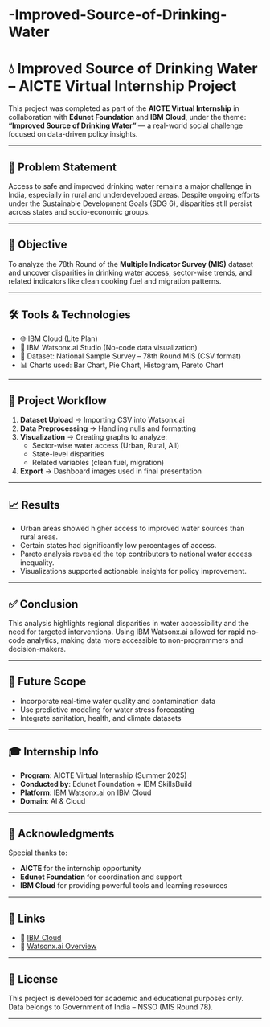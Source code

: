 # -Improved-Source-of-Drinking-Water

# 💧 Improved Source of Drinking Water – AICTE Virtual Internship Project

This project was completed as part of the **AICTE Virtual Internship** in collaboration with **Edunet Foundation** and **IBM Cloud**, under the theme:  
**“Improved Source of Drinking Water”** — a real-world social challenge focused on data-driven policy insights.

---

## 📌 Problem Statement

Access to safe and improved drinking water remains a major challenge in India, especially in rural and underdeveloped areas. Despite ongoing efforts under the Sustainable Development Goals (SDG 6), disparities still persist across states and socio-economic groups.

---

## 🎯 Objective

To analyze the 78th Round of the **Multiple Indicator Survey (MIS)** dataset and uncover disparities in drinking water access, sector-wise trends, and related indicators like clean cooking fuel and migration patterns.

---

## 🛠️ Tools & Technologies

- 🌐 IBM Cloud (Lite Plan)
- 🔎 IBM Watsonx.ai Studio (No-code data visualization)
- 📁 Dataset: National Sample Survey – 78th Round MIS (CSV format)
- 📊 Charts used: Bar Chart, Pie Chart, Histogram, Pareto Chart

---

## 📂 Project Workflow

1. **Dataset Upload** → Importing CSV into Watsonx.ai
2. **Data Preprocessing** → Handling nulls and formatting
3. **Visualization** → Creating graphs to analyze:
   - Sector-wise water access (Urban, Rural, All)
   - State-level disparities
   - Related variables (clean fuel, migration)
4. **Export** → Dashboard images used in final presentation

---

## 📈 Results

- Urban areas showed higher access to improved water sources than rural areas.
- Certain states had significantly low percentages of access.
- Pareto analysis revealed the top contributors to national water access inequality.
- Visualizations supported actionable insights for policy improvement.

---

## ✅ Conclusion

This analysis highlights regional disparities in water accessibility and the need for targeted interventions. Using IBM Watsonx.ai allowed for rapid no-code analytics, making data more accessible to non-programmers and decision-makers.

---

## 🚀 Future Scope

- Incorporate real-time water quality and contamination data
- Use predictive modeling for water stress forecasting
- Integrate sanitation, health, and climate datasets

---

## 🎓 Internship Info

- **Program**: AICTE Virtual Internship (Summer 2025)  
- **Conducted by**: Edunet Foundation + IBM SkillsBuild  
- **Platform**: IBM Watsonx.ai on IBM Cloud  
- **Domain**: AI & Cloud

---

## 🙌 Acknowledgments

Special thanks to:
- **AICTE** for the internship opportunity  
- **Edunet Foundation** for coordination and support  
- **IBM Cloud** for providing powerful tools and learning resources

---

## 📎 Links

- 🔗 [IBM Cloud](https://cloud.ibm.com/)
- 🔗 [Watsonx.ai Overview](https://www.ibm.com/products/watsonx-ai)

---

## 📄 License

This project is developed for academic and educational purposes only.  
Data belongs to Government of India – NSSO (MIS Round 78).

---


